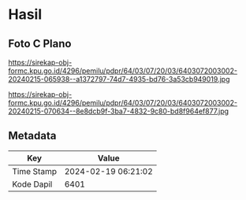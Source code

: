 # Hasil

## Foto C Plano

https://sirekap-obj-formc.kpu.go.id/4296/pemilu/pdpr/64/03/07/20/03/6403072003002-20240215-065938--a1372797-74d7-4935-bd76-3a53cb949019.jpg

https://sirekap-obj-formc.kpu.go.id/4296/pemilu/pdpr/64/03/07/20/03/6403072003002-20240215-070634--8e8dcb9f-3ba7-4832-9c80-bd8f964ef877.jpg


## Metadata

| Key        | Value               |
| ---------- | ------------------- |
| Time Stamp | 2024-02-19 06:21:02 |
| Kode Dapil | 6401                |



